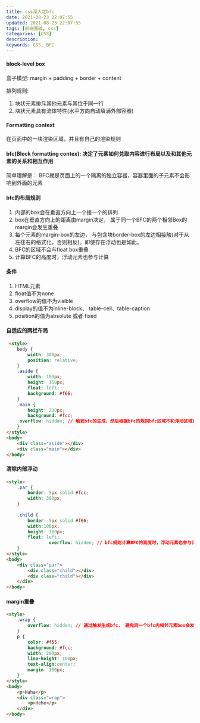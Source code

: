 ```yaml
---
title: css深入之bfc
date: 2021-08-23 22:07:55
updated: 2021-08-23 22:07:55
tags: [前端基础, css]
categories: [CSS]
description:
keywords: CSS, BFC
---
```



#### block-level box

盒子模型: margin + padding + border + content

排列规则:

1. 块状元素排斥其他元素与其位于同一行
2. 块状元素具有流体特性(水平方向自动填满外部容器)

#### Formatting context

在页面中的一块渲染区域，并且有自己的渲染规则

#### bfc(Block formatting contex): 决定了元素如何兑取内容进行布局以及和其他元素的关系和相互作用

简单理解是： BFC就是页面上的一个隔离的独立容器，容器里面的子元素不会影响到外面的元素

#### bfc的布局规则

1. 内部的box会在垂直方向上一个接一个的排列
2. box在垂直方向上的距离由margin决定， 属于同一个BFC的两个相邻Box的margin会发生重叠
3. 每个元素的margin-box的左边， 与包含块border-box的左边相接触(对于从左往右的格式化，否则相反)。即使存在浮动也是如此。
4. BFC的区域不会与float box重叠
5. 计算BFC的高度时，浮动元素也参与计算

#### 条件

1. HTML元素
2. float值不为none
3. overflow的值不为visible
4. display的值不为inline-block、 table-cell、table-caption
5. position的值为absolute 或者 fixed

#### 自适应的两栏布局

```html
 <style>
    body {
        width: 300px;
        position: relative;
    }
    .aside {
        width: 100px;
        height: 150px;
        float: left;
        background: #f66;
    }
    .main {
        height: 200px;
        background: #fcc;
     overflow: hidden; // 触发bfc的生成，然后根据bfc的规则bfc区域不和浮动区域重叠
    }
</style>
<body>
    <div class="aside"></div>
    <div class="main"></div>
</body>
```

#### 清除内部浮动

```html
<style>
    .par {
        border: 5px solid #fcc;
        width: 300px;
    }
 
    .child {
        border: 5px solid #f66;
        width:100px;
        height: 100px;
        float: left;
				overflow: hidden; // bfc规则计算BFC的高度时，浮动元素也参与计算,
    }
</style>
<body>
    <div class="par">
        <div class="child"></div>
        <div class="child"></div>
    </div>
</body>
```

#### margin重叠

```html
<style>
    .wrap {
        overflow: hidden; // 通过触发生成bfc， 避免同一个bfc内相邻元素box会发生margin重叠
    }
    p {
        color: #f55;
        background: #fcc;
        width: 200px;
        line-height: 100px;
        text-align:center;
        margin: 100px;
    }
</style>
<body>
    <p>Haha</p>
    <div class="wrap">
        <p>Hehe</p>
    </div>
</body>
```